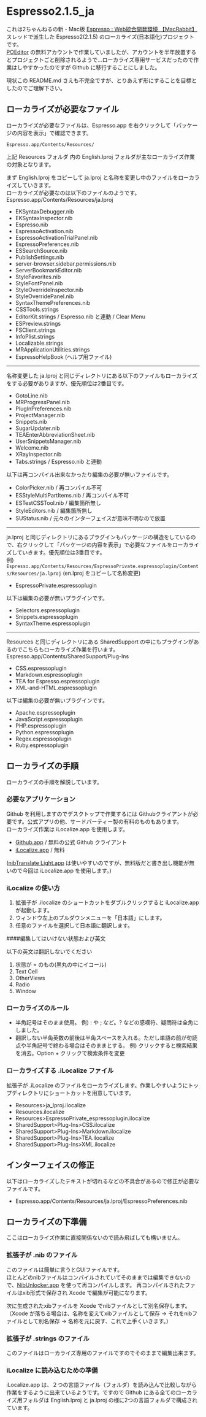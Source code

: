 Espresso2.1.5_ja
============
これは2ちゃんねるの新・Mac板 [Espresso : Web統合開発環境 【MacRabbit】](http://anago.2ch.net/test/read.cgi/mac/1321757964/) スレッドで派生した Espresso2(2.1.5) のローカライズ(日本語化)プロジェクトです。  
[POEditor](https://poeditor.com/) の無料アカウントで作業していましたが、アカウントを半年放置するとプロジェクトごと削除されるようで…ローカライズ専用サービスだったので作業はしやすかったのですが Github に移行することにしました。

現状この README.md さえも不完全ですが、とりあえず形にすることを目標としたのでご理解下さい。


ローカライズが必要なファイル
----------------------

ローカライズが必要なファイルは、Espresso.app を右クリックして「パッケージの内容を表示」で確認できます。  

`Espresso.app/Contents/Resources/`

上記 Resources フォルダ 内の English.lproj フォルダが主なローカライズ作業の対象となります。

まず English.lproj をコピーして ja.lproj と名称を変更し中のファイルをローカライズしていきます。  
ローカライズが必要なのは以下のファイルのようです。  
Espresso.app/Contents/Resources/ja.lproj

* EKSyntaxDebugger.nib
* EKSyntaxInspector.nib
* Espresso.nib
* EspressoActivation.nib
* EspressoActivationTrialPanel.nib
* EspressoPreferences.nib
* ESSearchSource.nib
* PublishSettings.nib
* server-browser.sidebar.permissions.nib
* ServerBookmarkEditor.nib
* StyleFavorites.nib
* StyleFontPanel.nib
* StyleOverrideInspector.nib
* StyleOverridePanel.nib
* SyntaxThemePreferences.nib
* CSSTools.strings
* EditorKit.strings  / Espresso.nib と連動 / Clear Menu
* ESPreview.strings
* FSClient.strings
* InfoPlist.strings
* Localizable.strings
* MRApplicationUtilities.strings
* EspressoHelpBook (ヘルプ用ファイル)

- - -
名称変更した ja.lproj と同じディレクトリにある以下のファイルもローカライズをする必要がありますが、優先順位は2番目です。  

* GotoLine.nib
* MRProgressPanel.nib
* PlugInPreferences.nib
* ProjectManager.nib
* Snippets.nib
* SugarUpdater.nib
* TEAEnterAbbreviationSheet.nib
* UserSnippetsManager.nib
* Welcome.nib
* XRayInspector.nib
* Tabs.strings / Espresso.nib と連動

以下は再コンパイル出来なかったり編集の必要が無いファイルです。

* ColorPicker.nib / 再コンパイル不可
* ESStyleMultiPartItems.nib / 再コンパイル不可
* ESTestCSSTool.nib / 編集箇所無し
* StyleEditors.nib / 編集箇所無し
* SUStatus.nib / 元々のインターフェイスが意味不明なので放置


- - -
ja.lproj と同じディレクトリにあるプラグインもパッケージの構造をしているので、右クリックして「パッケージの内容を表示」で必要なファイルをローカライズしていきます。優先順位は3番目です。  
例) `Espresso.app/Contents/Resources/EspressoPrivate.espressoplugin/Contents/Resources/ja.lproj` (en.lproj をコピーして名称変更)

* EspressoPrivate.espressoplugin


以下は編集の必要が無いプラグインです。

* Selectors.espressoplugin
* Snippets.espressoplugin
* SyntaxTheme.espressoplugin

- - -
Resources と同じディレクトリにある SharedSupport の中にもプラグインがあるのでこちらもローカライズ作業を行います。  
Espresso.app/Contents/SharedSupport/Plug-Ins

* CSS.espressoplugin
* Markdown.espressoplugin
* TEA for Espresso.espressoplugin
* XML-and-HTML.espressoplugin

以下は編集の必要が無いプラグインです。

* Apache.espressoplugin
* JavaScript.espressoplugin
* PHP.espressoplugin
* Python.espressoplugin
* Regex.espressoplugin
* Ruby.espressoplugin


ローカライズの手順
--------------

ローカライズの手順を解説しています。

### 必要なアプリケーション

Github を利用しますのでデスクトップで作業するには Githubクライアントが必要です。公式アプリの他、サードパーティー製の有料のものもあります。  
ローカライズ作業は iLocalize.app を使用します。

* [Github.app](https://mac.github.com) / 無料の公式 Github クライアント
* [iLocalize.app](https://itunes.apple.com/jp/app/ilocalize/id437165919?mt=12) / 無料

([nibTranslate Light.app](https://itunes.apple.com/jp/app/nibtranslate-light/id419607106?mt=12) は使いやすいのですが、無料版だと書き出し機能が無いので今回は iLocalize.app を使用します。)

### iLocalize の使い方

1. 拡張子が .ilocalize のショートカットをダブルクリックすると iLocalize.app が起動します。 
2. ウィンドウ左上のプルダウンメニューを「日本語」にします。
3. 任意のファイルを選択して日本語に翻訳します。

####編集してはいけない状態および英文

以下の英文は翻訳しないでください

1. 状態が = のもの(黒丸の中にイコール)
2. Text Cell
3. OtherViews
4. Radio
5. Window

### ローカライズのルール

* 半角記号はそのまま使用。 例) : や ; など。? などの感嘆符、疑問符は全角にしました。
* 翻訳しない半角英数の前後は半角スペースを入れる。ただし単語の前が句読点や半角記号で終わる場合はそのままとする。 例) クリックすると検索結果を消去。Option + クリックで検索条件を変更

### ローカライズする .iLocalize ファイル
拡張子が .iLocalize のファイルをローカライズします。作業しやすいようにトップディレクトリにショートカットを用意しています。  

* Resources>ja_lproj.ilocalize
* Resources.ilocalize
* Resources>EspressoPrivate_espressoplugin.ilocalize
* SharedSupport>Plug-Ins>CSS.ilocalize
* SharedSupport>Plug-Ins>Markdown.ilocalize
* SharedSupport>Plug-Ins>TEA.ilocalize
* SharedSupport>Plug-Ins>XML.ilocalize


インターフェイスの修正
-----------------

以下はローカライズしたテキストが切れるなどの不具合があるので修正が必要なファイルです。

* Espresso.app/Contents/Resources/ja.lproj/EspressoPreferences.nib


ローカライズの下準備
---------------

ここはローカライズ作業に直接関係ないので読み飛ばしても構いません。

### 拡張子が .nib のファイル
このファイルは簡単に言うとGUIファイルです。  
ほとんどのnibファイルはコンパイルされていてそのままでは編集できないので、[NibUnlocker.app](http://www.charlessoft.com) を使って再コンパイルします。
再コンパイルされたファイルはxib形式で保存され Xcode で編集が可能になります。

次に生成されたxibファイルを Xcode でnibファイルとして別名保存します。（Xcode が落ちる場合は、名称を変えてxibファイルとして保存 → それをnibファイルとして別名保存 → 名称を元に戻す、これで上手くいきます。）

### 拡張子が .strings のファイル
このファイルはローカライズ専用のファイルですのでそのままで編集出来ます。

### iLocalize に読み込むための準備
iLocalize.app は、２つの言語ファイル（フォルダ）を読み込んで比較しながら作業をするように出来ているようです。ですので Github にある全てのローカライズ用フォルダは English.lproj と ja.lproj の様に2つの言語フォルダで構成されています。
